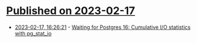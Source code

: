 # [Published on 2023-02-17](index.md)

* [2023-02-17, 16:26:21](https://news.ycombinator.com/item?id=34836683) - [Waiting for Postgres 16: Cumulative I&#x2F;O statistics with pg_stat_io](https://pganalyze.com/blog/pg-stat-io)
